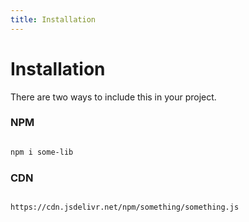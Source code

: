 ```yaml
---
title: Installation 
---
```

<!-- change the title to Using in using.md -->
# Installation

There are two ways to include this in your project.

### NPM
```sh

npm i some-lib

```
### CDN
```sh

https://cdn.jsdelivr.net/npm/something/something.js

```
